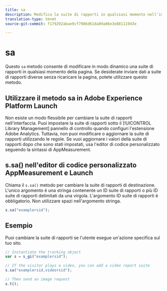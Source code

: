```yaml
---
title: sa
description: Modifica la suite di rapporti in qualsiasi momento nell'implementazione.
translation-type: tm+mt
source-git-commit: f179292abae9cf7986d61da89a86e3e88111943e

---
```



# sa

Questo `sa` metodo consente di modificare in modo dinamico una suite di rapporti in qualsiasi momento della pagina. Se desiderate inviare dati a suite di rapporti diverse senza ricaricare la pagina, potete utilizzare questo metodo.

## Utilizzare il metodo sa in Adobe Experience Platform Launch

Non esiste un modo flessibile per cambiare la suite di rapporti nell&#39;interfaccia. Puoi impostare la suite di rapporti sotto il [!UICONTROL Library Management] pannello di controllo quando configuri l&#39;estensione Adobe Analytics. Tuttavia, non puoi modificare o aggiornare la suite di rapporti utilizzando le regole. Se vuoi aggiornare i valori della suite di rapporti dopo che sono stati impostati, usa l&#39;editor di codice personalizzato seguendo la sintassi di AppMeasurement.

## s.sa() nell&#39;editor di codice personalizzato AppMeasurement e Launch

Chiama il `s.sa()` metodo per cambiare la suite di rapporti di destinazione. L&#39;unico argomento è una stringa contenente un ID suite di rapporti o più ID suite di rapporti delimitati da una virgola. L&#39;argomento ID suite di rapporti è obbligatorio. Non utilizzare spazi nell&#39;argomento stringa.

```js
s.sa("examplersid");
```

## Esempio

Puoi cambiare la suite di rapporti se l&#39;utente esegue un&#39;azione specifica sul tuo sito.

```js
// Instantiate the tracking object
var s = s_gi("examplersid");

// If the visitor plays a video, you can add a video report suite
s.sa("examplersid,videorsid");

// Then send an image request
s.t();
```
